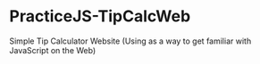 # PracticeJS-TipCalcWeb
Simple Tip Calculator Website (Using as a way to get familiar with JavaScript on the Web)
